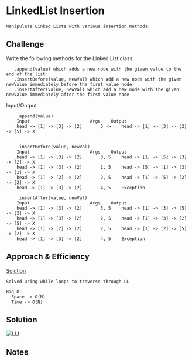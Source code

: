 # LinkedList Insertion

    Manipulate Linked Lists with various insertion methods.

## Challenge

   Write the following methods for the Linked List class:
   
       .append(value) which adds a new node with the given value to the end of the list
       .insertBefore(value, newVal) which add a new node with the given newValue immediately before the first value node
       .insertAfter(value, newVal) which add a new node with the given newValue immediately after the first value node
   
   Input/Output
   
        .append(value)
        Input 	                    Args 	Output
        head -> [1] -> [3] -> [2]       5 ->   	head -> [1] -> [3] -> [2] -> [5] -> X


        .insertBefore(value, newVal)
        Input 	                    Args 	Output
        head -> [1] -> [3] -> [2]       3, 5 	head -> [1] -> [5] -> [3] -> [2] -> X
        head -> [1] -> [3] -> [2]       1, 5 	head -> [5] -> [1] -> [3] -> [2] -> X
        head -> [1] -> [2] -> [2]       2, 5 	head -> [1] -> [5] -> [2] -> [2] -> X
        head -> [1] -> [3] -> [2]       4, 5 	Exception
   
        .insertAfter(value, newVal)
        Input 	                    Args 	Output
        head -> [1] -> [3] -> [2]       3, 5 	head -> [1] -> [3] -> [5] -> [2] -> X
        head -> [1] -> [3] -> [2]       2, 5 	head -> [1] -> [3] -> [2] -> [5] -> X
        head -> [1] -> [2] -> [2]       2, 5 	head -> [1] -> [2] -> [5] -> [2] -> X
        head -> [1] -> [3] -> [2]       4, 5 	Exception

## Approach & Efficiency

[Solution](../DataStructures/LinkedList)

    Solved using while loops to traverse through LL

    Big O:
      Space -> O(N)
      Time -> O(N)

## Solution

![LLI]()

## Notes